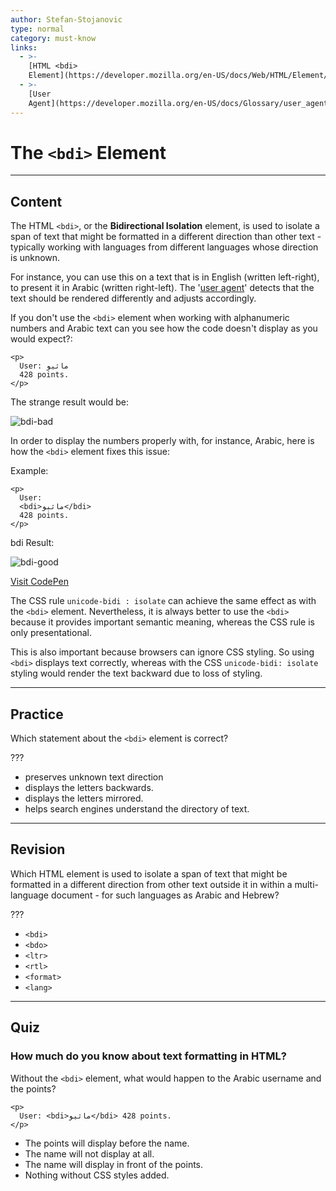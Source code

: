 ```yaml
---
author: Stefan-Stojanovic
type: normal
category: must-know
links:
  - >-
    [HTML <bdi>
    Element](https://developer.mozilla.org/en-US/docs/Web/HTML/Element/bdi){documentation}
  - >-
    [User
    Agent](https://developer.mozilla.org/en-US/docs/Glossary/user_agent){documentation}
---
```


# The `<bdi>` Element


---

## Content

The HTML `<bdi>`, or the **Bidirectional Isolation** element, is used to isolate a span of text that might be formatted in a different direction than other text - typically working with languages from different languages whose direction is unknown.

For instance, you can use this on a text that is in English (written left-right), to present it in Arabic (written right-left). The '[user agent](https://developer.mozilla.org/en-US/docs/Glossary/user_agent)' detects that the text should be rendered differently and adjusts accordingly.

If you don't use the `<bdi>` element when working with alphanumeric numbers and Arabic text can you see how the code doesn't display as you would expect?:

```plain-text
<p>
  User: ماثيو
  428 points.
</p>
```

The strange result would be:

![bdi-bad](https://img.enkipro.com/c6a662a610ff8d70ed198df581d9a4e0.png)

In order to display the numbers properly with, for instance, Arabic, here is how the `<bdi>` element fixes this issue:

Example:

```plain-text
<p>
  User:
  <bdi>ماثيو</bdi>
  428 points.
</p>

```

bdi Result:

![bdi-good](https://img.enkipro.com/9d7a76a3500630482903190cd6c17f4c.png)

[Visit CodePen](https://codepen.io/enkidevs/pen/yERBoJ)

The CSS rule `unicode-bidi : isolate` can achieve the same effect as with the `<bdi>` element. Nevertheless, it is always better to use the `<bdi>` because it provides important semantic meaning, whereas the CSS rule is only presentational.

This is also important because browsers can ignore CSS styling. So using `<bdi>` displays text correctly, whereas with the CSS `unicode-bidi: isolate` styling would render the text backward due to loss of styling.


---

## Practice

Which statement about the `<bdi>` element is correct?

???

- preserves unknown text direction
- displays the letters backwards.
- displays the letters mirrored.
- helps search engines understand the directory of text.


---

## Revision

Which HTML element is used to isolate a span of text that might be formatted in a different direction from other text outside it in within a multi-language document - for such languages as Arabic and Hebrew?

???

- `<bdi>`
- `<bdo>`
- `<ltr>`
- `<rtl>`
- `<format>`
- `<lang>`


---

## Quiz

### How much do you know about text formatting in HTML?


Without the `<bdi>` element, what would happen to the Arabic username and the points?

```plain-text
<p>
  User: <bdi>ماثيو</bdi> 428 points.
</p>
```

- The points will display before the name.
- The name will not display at all.
- The name will display in front of the points.
- Nothing without CSS styles added.
 
